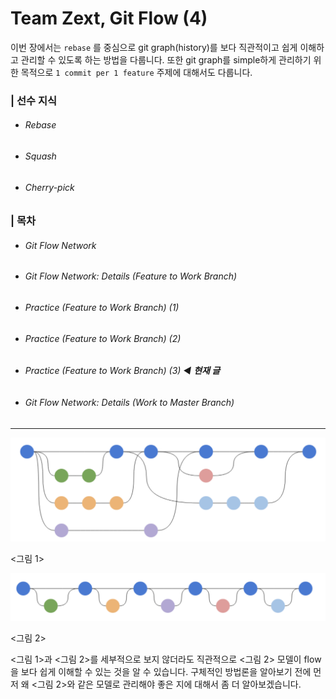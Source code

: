# Team Zext, Git Flow (4)

이번 장에서는 `rebase` 를 중심으로 git graph(history)를 보다 직관적이고 쉽게 이해하고 관리할 수 있도록 하는 방법을 다룹니다. 또한 git graph를 simple하게 관리하기 위한 목적으로 `1 commit per 1 feature` 주제에 대해서도 다룹니다. 

### | 선수 지식 

- ###### Rebase

- ###### Squash

- ###### Cherry-pick


### | 목차

- ###### Git Flow Network 

- ###### Git Flow Network: Details (Feature to Work Branch) 

- ###### Practice (Feature to Work Branch) (1) 

- ###### Practice (Feature to Work Branch) (2) 

- ###### Practice (Feature to Work Branch) (3) ◀︎ **현재 글**

- ###### Git Flow Network: Details (Work to Master Branch)

___

![image-20210826150500025](./imgs/gitflow_zext_(4)_1.png)

<그림 1> 

![image-20210826150500025](./imgs/gitflow_zext_(4)_2.png)

<그림 2> 

<그림 1>과 <그림 2>를 세부적으로 보지 않더라도 직관적으로 <그림 2> 모델이 flow을 보다 쉽게 이해할 수 있는 것을 알 수 있습니다. 구체적인 방법론을  알아보기 전에 먼저 왜 <그림 2>와 같은 모델로 관리해야 좋은 지에 대해서 좀 더 알아보겠습니다. 

